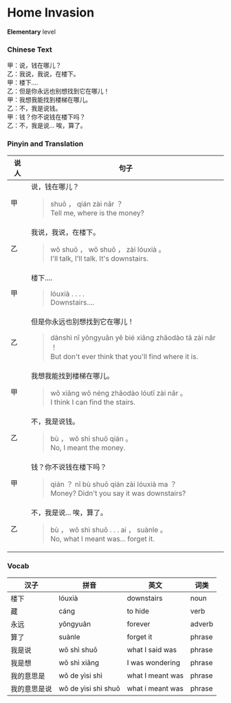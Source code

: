 # Home Invasion
**Elementary** level
### Chinese Text
甲：说，钱在哪儿？<br />乙：我说，我说，在楼下。<br />甲：楼下....<br />乙：但是你永远也别想找到它在哪儿！<br />甲：我想我能找到楼梯在哪儿。<br />乙：不，我是说钱。<br />甲：钱？你不说钱在楼下吗？<br />乙：不，我是说... 唉，算了。

### Pinyin and Translation
|说人|句子|
|----|----|
|甲|说，钱在哪儿？<blockquote>shuō ， qián zài nǎr ？<br />Tell me, where is the money?</blockquote>|
|乙|我说，我说，在楼下。<blockquote>wǒ shuō ， wǒ shuō ， zài lóuxià 。<br />I'll talk, I'll talk. It's downstairs.</blockquote>|
|甲|楼下....<blockquote>lóuxià . . . .<br />Downstairs....</blockquote>|
|乙|但是你永远也别想找到它在哪儿！<blockquote>dànshì nǐ yǒngyuǎn yě bié xiǎng zhǎodào tā zài nǎr ！<br />But don't ever think that you'll find where it is.</blockquote>|
|甲|我想我能找到楼梯在哪儿。<blockquote>wǒ xiǎng wǒ néng zhǎodào lóutī zài nǎr 。<br />I think I can find the stairs.</blockquote>|
|乙|不，我是说钱。<blockquote>bù ， wǒ shì shuō qián 。<br />No, I meant the money.</blockquote>|
|甲|钱？你不说钱在楼下吗？<blockquote>qián ？ nǐ bù shuō qián zài lóuxià ma ？<br />Money? Didn't you say it was downstairs?</blockquote>|
|乙|不，我是说... 唉，算了。<blockquote>bù ， wǒ shì shuō . . .  ai ， suànle 。<br />No, what I meant was... forget it.</blockquote>|
### Vocab
|汉子|拼音|英文|词类|
|----|----|----|----|
|楼下|lóuxià|downstairs|noun|
|藏|cáng|to hide|verb|
|永远|yǒngyuǎn|forever|adverb|
|算了|suànle|forget it|phrase|
|我是说|wǒ shì shuō|what I said was|phrase|
|我是想|wǒ shì xiǎng|I was wondering|phrase|
|我的意思是|wǒ de yìsi shì|what I meant was|phrase|
|我的意思是说|wǒ de yìsi shì shuō|what i meant was|phrase|